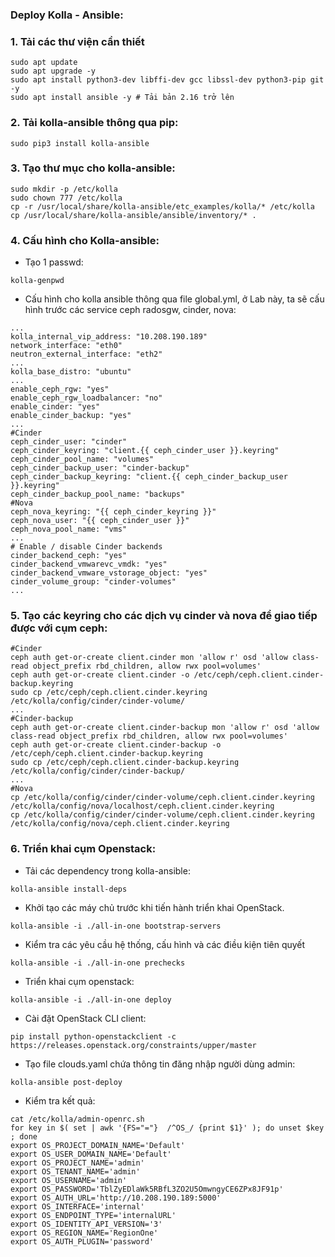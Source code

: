 ### Deploy Kolla - Ansible:
### 1. Tải các thư viện cần thiết
```
sudo apt update
sudo apt upgrade -y
sudo apt install python3-dev libffi-dev gcc libssl-dev python3-pip git -y
sudo apt install ansible -y # Tải bản 2.16 trở lên
```
### 2. Tải kolla-ansible thông qua pip:
```
sudo pip3 install kolla-ansible
```
### 3. Tạo thư mục cho kolla-ansible:
```
sudo mkdir -p /etc/kolla
sudo chown 777 /etc/kolla
cp -r /usr/local/share/kolla-ansible/etc_examples/kolla/* /etc/kolla
cp /usr/local/share/kolla-ansible/ansible/inventory/* .
```
### 4. Cấu hình cho Kolla-ansible:
- Tạo 1 passwd:
```
kolla-genpwd
```
- Cấu hình cho kolla ansible thông qua file global.yml, ở Lab này, ta sẽ cấu hình trước các service ceph radosgw, cinder, nova: 
```
...
kolla_internal_vip_address: "10.208.190.189"
network_interface: "eth0"
neutron_external_interface: "eth2"
...
kolla_base_distro: "ubuntu"
...
enable_ceph_rgw: "yes"
enable_ceph_rgw_loadbalancer: "no"
enable_cinder: "yes"
enable_cinder_backup: "yes"
...
#Cinder
ceph_cinder_user: "cinder"
ceph_cinder_keyring: "client.{{ ceph_cinder_user }}.keyring"
ceph_cinder_pool_name: "volumes"
ceph_cinder_backup_user: "cinder-backup"
ceph_cinder_backup_keyring: "client.{{ ceph_cinder_backup_user }}.keyring"
ceph_cinder_backup_pool_name: "backups"
#Nova
ceph_nova_keyring: "{{ ceph_cinder_keyring }}"
ceph_nova_user: "{{ ceph_cinder_user }}"
ceph_nova_pool_name: "vms"
...
# Enable / disable Cinder backends
cinder_backend_ceph: "yes"
cinder_backend_vmwarevc_vmdk: "yes"
cinder_backend_vmware_vstorage_object: "yes"
cinder_volume_group: "cinder-volumes"
...
```

### 5. Tạo các keyring cho các dịch vụ cinder và nova để giao tiếp được với cụm ceph:
```
#Cinder
ceph auth get-or-create client.cinder mon 'allow r' osd 'allow class-read object_prefix rbd_children, allow rwx pool=volumes'
ceph auth get-or-create client.cinder -o /etc/ceph/ceph.client.cinder-backup.keyring
sudo cp /etc/ceph/ceph.client.cinder.keyring /etc/kolla/config/cinder/cinder-volume/
...
#Cinder-backup
ceph auth get-or-create client.cinder-backup mon 'allow r' osd 'allow class-read object_prefix rbd_children, allow rwx pool=volumes'
ceph auth get-or-create client.cinder-backup -o /etc/ceph/ceph.client.cinder-backup.keyring
sudo cp /etc/ceph/ceph.client.cinder-backup.keyring /etc/kolla/config/cinder/cinder-backup/
...
#Nova
cp /etc/kolla/config/cinder/cinder-volume/ceph.client.cinder.keyring /etc/kolla/config/nova/localhost/ceph.client.cinder.keyring
cp /etc/kolla/config/cinder/cinder-volume/ceph.client.cinder.keyring /etc/kolla/config/nova/ceph.client.cinder.keyring
```


### 6. Triển khai cụm Openstack:

- Tải các dependency trong kolla-ansible:
```
kolla-ansible install-deps
```
- Khởi tạo các máy chủ trước khi tiến hành triển khai OpenStack.
```
kolla-ansible -i ./all-in-one bootstrap-servers
```
- Kiểm tra các yêu cầu hệ thống, cấu hình và các điều kiện tiên quyết
```
kolla-ansible -i ./all-in-one prechecks
```
- Triển khai cụm openstack:
```
kolla-ansible -i ./all-in-one deploy
```
- Cài đặt OpenStack CLI client:

```
pip install python-openstackclient -c https://releases.openstack.org/constraints/upper/master

```
- Tạo file clouds.yaml chứa thông tin đăng nhập người dùng admin:
```
kolla-ansible post-deploy
```
- Kiểm tra kết quả:
```
cat /etc/kolla/admin-openrc.sh
for key in $( set | awk '{FS="="}  /^OS_/ {print $1}' ); do unset $key ; done
export OS_PROJECT_DOMAIN_NAME='Default'
export OS_USER_DOMAIN_NAME='Default'
export OS_PROJECT_NAME='admin'
export OS_TENANT_NAME='admin'
export OS_USERNAME='admin'
export OS_PASSWORD='TblZyEDlaWk5RBfL3ZO2U5OmwngyCE6ZPx8JF91p'
export OS_AUTH_URL='http://10.208.190.189:5000'
export OS_INTERFACE='internal'
export OS_ENDPOINT_TYPE='internalURL'
export OS_IDENTITY_API_VERSION='3'
export OS_REGION_NAME='RegionOne'
export OS_AUTH_PLUGIN='password'
```